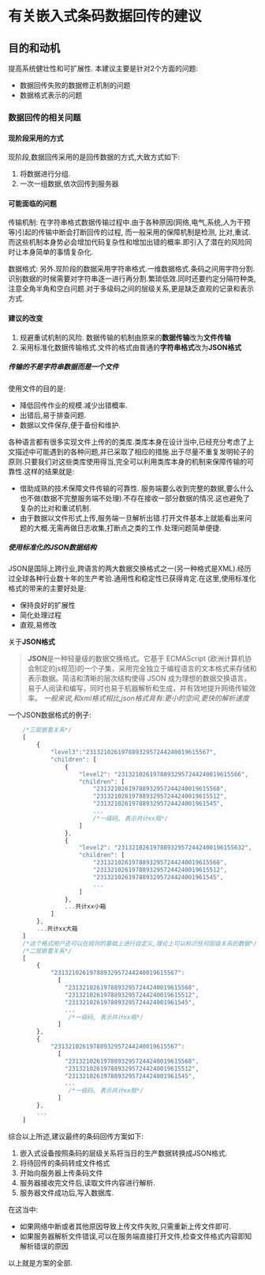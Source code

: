 # 有关嵌入式条码数据回传的建议

## 目的和动机

提高系统健壮性和可扩展性.
本建议主要是针对2个方面的问题:

* 数据回传失败的数据修正机制的问题
* 数据格式表示的问题

### 数据回传的相关问题

#### 现阶段采用的方式

现阶段,数据回传采用的是回传数据的方式,大致方式如下:

1. 将数据进行分组.
2. 一次一组数据,依次回传到服务器

#### 可能面临的问题

传输机制: 在字符串格式数据传输过程中.由于各种原因(网络,电气,系统,人为干预等)引起的传输中断会打断回传的过程, 而一般采用的保障机制是检测, 比对,重试. 而这些机制本身势必会增加代码复杂性和增加出错的概率.即引入了潜在的风险同时让本身简单的事情复杂化.

数据格式: 另外.现阶段的数据采用字符串格式.一维数据格式.条码之间用字符分割. 识别数据的时候需要对字符串逐一进行再分割.繁琐低效.同时还要约定分隔符种类,注意全角半角和空白问题.对于多级码之间的层级关系,更是缺乏直观的记录和表示方式.

#### 建议的改变

1. 规避重试机制的风险. 数据传输的机制由原来的**数据传输**改为**文件传输**
2. 采用标准化数据传输格式.文件的格式由普通的**字符串格式**改为**JSON格式**

##### 传输的不是字符串数据而是一个文件

使用文件的目的是:

* 降低回传作业的规模.减少出错概率.
* 出错后,易于排查问题.
* 数据以文件保存,便于备份和维护.

各种语言都有很多实现文件上传的的类库.类库本身在设计当中,已经充分考虑了上文描述中可能遇到的各种问题,并已采取了相应的措施.出于尽量不重复发明轮子的原则.只要我们对这些类库使用得当,完全可以利用类库本身的机制来保障传输的可靠性.这样的结果就是: 

* 借助成熟的技术保障文件传输的可靠性. 服务端要么收到完整的数据,要么什么也不做(数据不完整服务端不处理).不存在接收一部分数据的情况.这也避免了复杂的比对和重试机制.
* 由于数据以文件形式上传,服务端一旦解析出错.打开文件基本上就能看出来问题的大概.无需再做日志收集,打断点之类的工作.处理问题简单便捷.

##### 使用标准化的JSON数据结构

JSON是国际上跨行业,跨语言的两大数据交换格式之一(另一种格式是XML).经历过全球各种行业数十年的生产考验.通用性和稳定性已获得肯定.在这里,使用标准化格式的带来的主要好处是:

* 保持良好的扩展性
* 简化处理过程
* 直观,易修改

关于**JSON格式**

> **JSON**是一种轻量级的数据交换格式。它基于 ECMAScript (欧洲计算机协会制定的js规范)的一个子集，采用完全独立于编程语言的文本格式来存储和表示数据。简洁和清晰的层次结构使得 JSON 成为理想的数据交换语言。 易于人阅读和编写，同时也易于机器解析和生成，并有效地提升网络传输效率。
> *一般来说,和xml格式相比,json格式具有:更小的空间,更快的解析速度*

一个JSON数据格式的例子:

```javascript
    /*三层嵌套关系*/
    [
        {
            "level3":"23132102619788932957244240019615567",
            "children": [
                {
                    "level2": "23132102619788932957244240019615566",
                    "children": [
                        "23132102619788932957244240019615568",
                        "23132102619788932957244240019615512",
                        "2313210261978893295724424001961545",
                        ...
                        /*一级码, 表示共计xx瓶*/
                    ]
                },
                {
                    "level2": "231321026197889329572442400196155632",
                    "children": [
                        "23132102619788932957244240019615568",
                        "23132102619788932957244240019615512",
                        "2313210261978893295724424001961545",
                        ...
                    ]
                },
                ...共计xx小箱
            ]
        },
        ...共计xx大箱
    ]
    /*这个格式用户还可以在规则的基础上进行自定义,理论上可以标识任何层级关系的数据*/
    /*二层嵌套关系*/
    [
        {
            "23132102619788932957244240019615567": 
              [
                "23132102619788932957244240019615568",
                "23132102619788932957244240019615512",
                "2313210261978893295724424001961545",
                ...
                 /*一级码, 表示共计xx瓶*/
              ]
        },
        {
            "23132102619788932957244240019615567": 
              [
                "23132102619788932957244240019615568",
                "23132102619788932957244240019615512",
                "2313210261978893295724424001961545",
                ...
                 /*一级码, 表示共计xx瓶*/
              ]
        },
        ...
    ]
```

综合以上所述,建议最终的条码回传方案如下:

1. 嵌入式设备按照条码的层级关系将当日的生产数据转换成JSON格式.
2. 将待回传的条码转成文件格式
3. 开始向服务器上传条码文件
4. 服务器接收完文件后,读取文件内容进行解析.
5. 服务器文件成功后,写入数据库.

在这当中:

* 如果网络中断或者其他原因导致上传文件失败,只需重新上传文件即可.
* 如果服务器解析文件错误,可以在服务端直接打开文件,检查文件格式内容即知解析错误的原因

以上就是方案的全部.